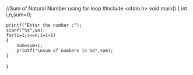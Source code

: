 //Sum of Natural Number using for loop
#include <stdio.h>
void main()
{
    int i,n,sum=0;
    
    printf("Enter the number :");
    scanf("%d",&n);
    for(i=1;i<=n;i=i+1)
    {
        sum=sum+i;
        printf("\nsum of numbers is %d",sum);
    }
}

